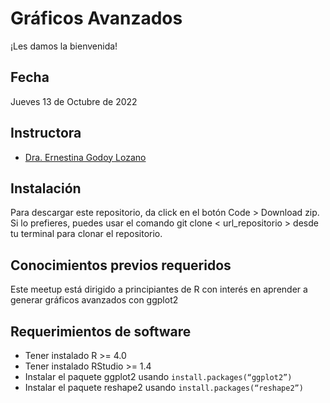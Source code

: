 # Gráficos Avanzados


¡Les damos la bienvenida!


## Fecha 
Jueves 13 de Octubre de 2022


## Instructora

- [Dra. Ernestina Godoy Lozano](https://twitter.com/Tina_Godoy)



## Instalación

Para descargar este repositorio, da click en el botón Code > Download zip. Si lo prefieres, puedes usar el comando git clone < url_repositorio > desde tu terminal para clonar el repositorio.


## Conocimientos previos requeridos

Este meetup está dirigido a principiantes de R con interés en aprender a generar gráficos avanzados con ggplot2


## Requerimientos de software

+ Tener instalado R >= 4.0
+ Tener instalado RStudio >= 1.4
+ Instalar el paquete ggplot2 usando `install.packages(“ggplot2”)`
+ Instalar el paquete reshape2 usando `install.packages(“reshape2”)`

